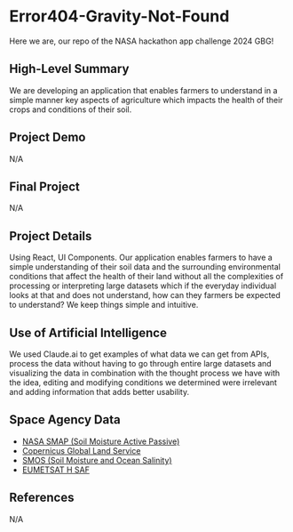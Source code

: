 # Error404-Gravity-Not-Found
Here we are, our repo of the NASA hackathon app challenge 2024 GBG!

## High-Level Summary
We are developing an application that enables farmers to understand in a simple manner key aspects of agriculture which impacts the health of their crops and conditions of their soil.

## Project Demo
N/A

## Final Project
N/A

## Project Details
Using React, UI Components. Our application enables farmers to have a simple understanding of their soil data and the surrounding environmental conditions that affect the health of their land without all the complexities of processing or interpreting large datasets which if the everyday individual looks at that and does not understand, how can they farmers be expected to understand? We keep things simple and intuitive.

## Use of Artificial Intelligence
We used Claude.ai to get examples of what data we can get from APIs, process the data without having to go through entire large datasets and visualizing the data in combination with the thought process we have with the idea, editing and modifying conditions we determined were irrelevant and adding information that adds better usability.

## Space Agency Data
* [NASA SMAP (Soil Moisture Active Passive)](https://smap.jpl.nasa.gov/)
* [Copernicus Global Land Service](https://land.copernicus.eu/en)
* [SMOS (Soil Moisture and Ocean Salinity)](https://earth.esa.int/eogateway/missions/smos)
* [EUMETSAT H SAF](https://www.eumetsat.int/h-saf)

## References
N/A
